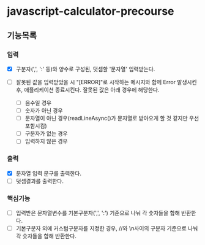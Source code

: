 # javascript-calculator-precourse

## 기능목록

### 입력

- [x] 구분자(',', ':' 등)와 양수로 구성된, 덧셈할 '문자열' 입력받는다.

- [ ] 잘못된 값을 입력받았을 시 "[ERROR]"로 시작하는 메시지와 함께 Error 발생시킨 후, 애플리케이션 종료시킨다. 잘못된 값은 아래 경우에 해당한다.
  - [ ] 음수일 경우
  - [ ] 숫자가 아닌 경우
  - [ ] 문자열이 아닌 경우(readLineAsync()가 문자열로 받아오게 할 것 같지만 우선 포함시킴)
  - [ ] 구분자가 없는 경우
  - [ ] 입력하지 않은 경우

### 출력

- [x] 문자열 입력 문구를 출력한다.
- [ ] 덧셈결과를 출력한다.

### 핵심기능

- [ ] 입력받은 문자열변수를 기본구분자(',', ':') 기준으로 나눠 각 숫자들을 합해 반환한다.
- [ ] 기본구분자 외에 커스텀구분자를 지정한 경우, //와 \n사이의 구분자 기준으로 나눠 각 숫자들을 합해 반환한다.
